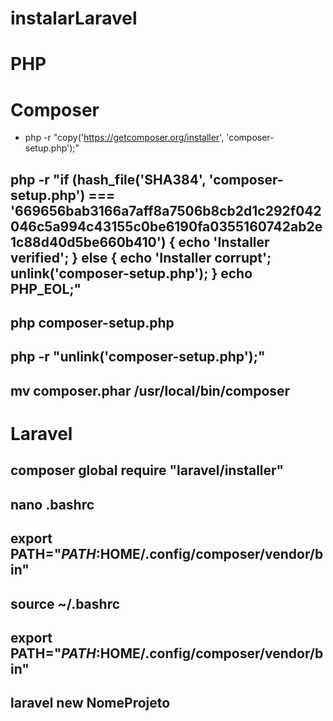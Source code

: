 # instalarLaravel

# PHP
# Composer
* php -r "copy('https://getcomposer.org/installer', 'composer-setup.php');"
## php -r "if (hash_file('SHA384', 'composer-setup.php') === '669656bab3166a7aff8a7506b8cb2d1c292f042046c5a994c43155c0be6190fa0355160742ab2e1c88d40d5be660b410') { echo 'Installer verified'; } else { echo 'Installer corrupt'; unlink('composer-setup.php'); } echo PHP_EOL;"
## php composer-setup.php
## php -r "unlink('composer-setup.php');"

## mv composer.phar /usr/local/bin/composer

# Laravel
## composer global require "laravel/installer"
## nano .bashrc
## export PATH="$PATH:$HOME/.config/composer/vendor/bin"
## source ~/.bashrc

## export PATH="$PATH:$HOME/.config/composer/vendor/bin"

## laravel new NomeProjeto
